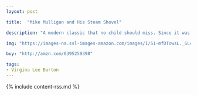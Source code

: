 ```yaml
---
layout: post

title:  "Mike Mulligan and His Steam Shovel"

description: "A modern classic that no child should miss. Since it was first published in 1939, Mike Mulligan and His Steam Shovel has delighted generations of children. Mike and his trusty steam shovel, Mary Anne, dig deep canals for boats to travel through, cut mountain passes for trains, and hollow out cellars for city skyscrapers -- the very symbol of industrial America. But with progress come new machines, and soon the inseparable duo are out of work. Mike believes that Mary Anne can dig as much in a day as one hundred men can dig in a week, and the two have one last chance to prove it and save Mary Anne from the scrap heap. What happens next in the small town of Popperville is a testament to their friendship, and to old-fashioned hard work and ingenuity."

img: "https://images-na.ssl-images-amazon.com/images/I/51-mfDTowsL._SL480_.jpg"

buy: "http://amzn.com/0395259398"

tags:
- Virgina Lee Burton
---
```


{% include content-rss.md %}